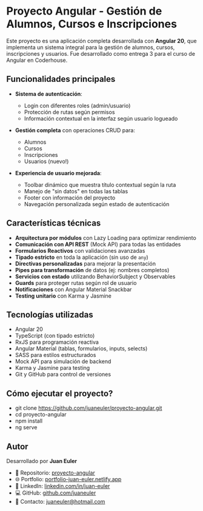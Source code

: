 # Proyecto Angular - Gestión de Alumnos, Cursos e Inscripciones

Este proyecto es una aplicación completa desarrollada con **Angular 20**, que implementa un sistema integral para la gestión de alumnos, cursos, inscripciones y usuarios. Fue desarrollado como entrega 3 para el curso de Angular en Coderhouse.


## Funcionalidades principales

- **Sistema de autenticación**:
  - Login con diferentes roles (admin/usuario)
  - Protección de rutas según permisos
  - Información contextual en la interfaz según usuario logueado

- **Gestión completa** con operaciones CRUD para:
  - Alumnos
  - Cursos
  - Inscripciones
  - Usuarios (nuevo!)

- **Experiencia de usuario mejorada**:
  - Toolbar dinámico que muestra título contextual según la ruta
  - Manejo de "sin datos" en todas las tablas
  - Footer con información del proyecto
  - Navegación personalizada según estado de autenticación

## Características técnicas

- **Arquitectura por módulos** con Lazy Loading para optimizar rendimiento
- **Comunicación con API REST** (Mock API) para todas las entidades
- **Formularios Reactivos** con validaciones avanzadas
- **Tipado estricto** en toda la aplicación (sin uso de `any`)
- **Directivas personalizadas** para mejorar la presentación
- **Pipes para transformación** de datos (ej: nombres completos)
- **Servicios con estado** utilizando BehaviorSubject y Observables
- **Guards** para proteger rutas según rol de usuario
- **Notificaciones** con Angular Material Snackbar
- **Testing unitario** con Karma y Jasmine

## Tecnologías utilizadas

- Angular 20
- TypeScript (con tipado estricto)
- RxJS para programación reactiva
- Angular Material (tablas, formularios, inputs, selects)
- SASS para estilos estructurados
- Mock API para simulación de backend
- Karma y Jasmine para testing
- Git y GitHub para control de versiones


## Cómo ejecutar el proyecto?

- git clone https://github.com/juaneuler/proyecto-angular.git
- cd proyecto-angular
- npm install
- ng serve

## Autor

Desarrollado por **Juan Euler**

- 📁 Repositorio: [proyecto-angular](https://github.com/juaneuler/proyecto-angular)
- 🌐 Portfolio: [portfolio-juan-euler.netlify.app](https://portfolio-juan-euler.netlify.app)
- 💼 LinkedIn: [linkedin.com/in/juan-euler](https://www.linkedin.com/in/juan-euler/)
- 💻 GitHub: [github.com/juaneuler](https://github.com/juaneuler)
- 📧 Contacto: [juaneuler@hotmail.com](mailto:juaneuler@hotmail.com)